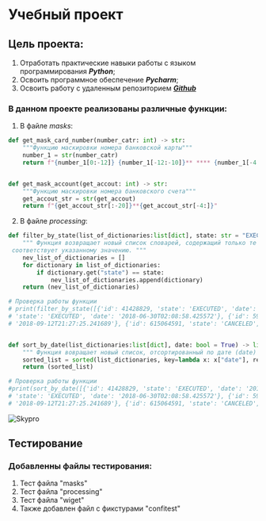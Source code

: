 # Учебный проект
## Цель проекта:
1. Отработать практические навыки работы с языком программирования ***Python***;
2. Освоить программное обеспечение ***Pycharm***;
3. Освоить работу с удаленным репозиторием [***Github***](https://github.com/)
### В данном проекте реализованы различные функции:

1. В файле *masks*:

```python 
def get_mask_card_number(number_catr: int) -> str:
    """Функцию маскировки номера банковской карты"""
    number_1 = str(number_catr)
    return f"{number_1[0:-12]} {number_1[-12:-10]}** **** {number_1[-4:]}"


def get_mask_account(get_accout: int) -> str:
    """Функцию маскировки номера банковского счета"""
    get_accout_str = str(get_accout)
    return f"{get_accout_str[:-20]}**{get_accout_str[-4:]}"
```

2. В файле *processing*:

```python
def filter_by_state(list_of_dictionaries:list[dict], state: str = "EXECUTED") -> list[dict]:
    """ Функция возвращает новый список словарей, содержащий только те словари, у которых ключ state
 соответствует указанному значению. """
    nev_list_of_dictionaries = []
    for dictionary in list_of_dictionaries:
        if dictionary.get("state") == state:
            nev_list_of_dictionaries.append(dictionary)
    return (nev_list_of_dictionaries)

# Проверка работы функции
# print(filter_by_state([{'id': 41428829, 'state': 'EXECUTED', 'date': '2019-07-03T18:35:29.512364'}, {'id': 939719570,\
# 'state': 'EXECUTED', 'date': '2018-06-30T02:08:58.425572'}, {'id': 594226727, 'state': 'CANCELED', 'date': \
# '2018-09-12T21:27:25.241689'}, {'id': 615064591, 'state': 'CANCELED', 'date': '2018-10-14T08:21:33.419441'}], state = "EXECUTED"))


def sort_by_date(list_dictionaries:list[dict], date: bool = True) -> list[dict]:
    """ Функция вовращает новый список, отсортированный по дате (date) """
    sorted_list = sorted(list_dictionaries, key=lambda x: x["date"], reverse=date)
    return (sorted_list)

# Проверка работы функции
#print(sort_by_date([{'id': 41428829, 'state': 'EXECUTED', 'date': '2019-07-03T18:35:29.512364'}, {'id': 939719570, \
# 'state': 'EXECUTED', 'date': '2018-06-30T02:08:58.425572'}, {'id': 594226727, 'state': 'CANCELED', 'date': 
# '2018-09-12T21:27:25.241689'}, {'id': 615064591, 'state': 'CANCELED', 'date': '2018-10-14T08:21:33.419441'}], date = True)) ```
```
![Skypro](https://static.cashback.mts.ru/404m4loltfqymqx_lgo.png)


## Тестирование


### Добавленны файлы тестирования:
1. Тест файла "masks"
2. Тест файла "processing"
3. Тест файла "wiget" 
4. Также добавлен файл с фикстурами "confitest"

